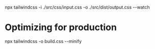  npx tailwindcss -i ./src/css/input.css -o ./src/dist/output.css --watch

 # Optimizing for production

 npx tailwindcss -o build.css --minify
